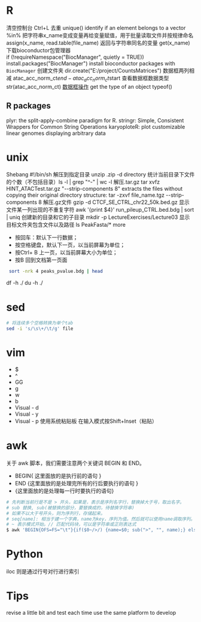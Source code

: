 # R
清空控制台 Ctrl+L
去重 unique()
identify if an element belongs to a vector %in%
把字符串x_name变成变量再给变量赋值，用于批量读取文件并按规律命名  assign(x_name, read.table(file_name)
返回与字符串同名的变量 get(x_name)
下载bioconductor包管理器  
if (!requireNamespace("BiocManager", quietly = TRUE)) install.packages("BiocManager")
install bioconductor packages with `BiocManager` 
创建文件夹 dir.create("E:/project/CountsMatrices")
数据框两列相减 atac_acc_norm_ct$end-atac_acc_norm_ct$start
查看数据框数据类型 str(atac_acc_norm_ct)
[数据框操作](https://www.cnblogs.com/studyzy/p/R_DataFrame_Operation.html)
get the type of an object  typeof() 
## R packages
plyr: the split-apply-combine paradigm for R.
stringr: Simple, Consistent Wrappers for Common String Operations
karyoploteR: plot customizable linear genomes displaying arbitrary data
# unix
Shebang #!/bin/sh
解压到指定目录 unzip .zip -d directory
统计当前目录下文件的个数（不包括目录）ls -l | grep "^-" | wc -l
解压.tar.gz tar xvfz HINT_ATACTest.tar.gz
"--strip-components 8" extracts the files without copying their original directory structure: tar -zxvf file_name.tgz --strip-components 8
解压.gz文件 gzip -d CTCF_SE_CTRL_chr22_50k.bed.gz
显示文件某一列出现的不重复字符 awk '{print $4}' run_pileup_CTRL.bed.bdg | sort | uniq
创建新的目录和它的子目录 mkdir -p LectureExercises/Lecture03
显示目标文件夹包含文件以及路径 ls PeakFasta/*
more 
-   按回车：默认下一行数据；
-   按空格键盘，默认下一页，以当前屏幕为单位；
-   按Ctrl+ B 上一页，以当前屏幕大小为单位；
-   按B 回到文档第一页面
```bash
 sort -nrk 4 peaks_pvalue.bdg | head
```
df -h ./ 
du -h ./
# sed
```bash
# 将连续多个空格转换为单个tab
sed -i 's/\s\+/\t/g' file
```
# vim
-   $
-   ^
-   GG
-   g
-   w
-   b
-   Visual - d
-   Visual - y
-   Visual - p
使用系统粘贴板 在输入模式按Shift+Inset（粘贴）
# awk
关于 awk 脚本，我们需要注意两个关键词 BEGIN 和 END。
-   BEGIN{ 这里面放的是执行前的语句 }
-   END {这里面放的是处理完所有的行后要执行的语句 }
-   {这里面放的是处理每一行时要执行的语句}
```bash
# 先判断当前行是不是 > 开头，如果是，表示是序列名字行，替换掉大于号，取出名字。
# sub 替换, sub(被替换的部分，要替换成的，待替换字符串)
# 如果不以大于号开头，则为序列行，存储起来。
# seq[name]: 相当于建一个字典，name为key，序列为值。然后就可以使用name调取序列。
# ~ 表示模式开始。// 匹配代码块，可以是字符串或正则表达式
$ awk 'BEGIN{OFS=FS="\t"}{if($0~/>/) {name=$0; sub(">", "", name);} else seq[name]=$0;}END{print ">SOX2"; print seq["SOX2"]}' test.fasta
```
# Python
iloc 则是通过行号对行进行索引
# Tips
revise a little bit and test each time
use the same platform to develop

<!--stackedit_data:
eyJoaXN0b3J5IjpbMTM0OTMxNDc4OSw1ODM1OTE0MDQsMTMzNj
g4MTkzNywtMzgzOTk5MDY2LDE1NjM5NjU2MCwtMTYzMTAwODQw
NCwxMjMyMzYxMTgzLDk0MjYzODA3NiwtOTQxNjg5MzU2LC0zNT
M3Njk3MTgsLTE0MDQwNjc4NzQsMjA2MjM0OTg0LDIwMzUyNDYw
MDcsLTM1MDc5OTc3OSwtMTU4MDU1MTQ2OSwtMTgzNDM0NjQ3Ni
wxNTQ2ODAxOTg4LDI0NDk2OTYzOSw4OTA3MjEzNDAsMTAyNDAx
MzI3N119
-->